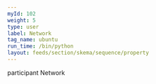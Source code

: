 ```yaml
---
myId: 102
weight: 5
type: user
label: Network
tag_name: ubuntu
run_time: /bin/python
layout: feeds/section/skema/sequence/property
---
```

participant Network
